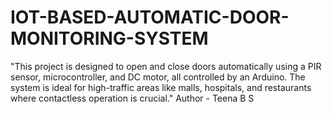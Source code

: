 # IOT-BASED-AUTOMATIC-DOOR-MONITORING-SYSTEM
"This project is designed to open and close doors automatically using a PIR sensor, microcontroller, and DC motor, all controlled by an Arduino. The system is ideal for high-traffic areas like malls, hospitals, and restaurants where contactless operation is crucial."
Author - Teena B S
